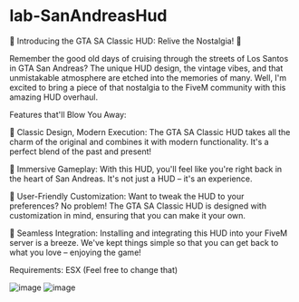 # lab-SanAndreasHud
🌟 Introducing the GTA SA Classic HUD: Relive the Nostalgia! 🌟

Remember the good old days of cruising through the streets of Los Santos in GTA San Andreas? The unique HUD design, the vintage vibes, and that unmistakable atmosphere are etched into the memories of many.
Well, I'm excited to bring a piece of that nostalgia to the FiveM community with this amazing HUD overhaul.

Features that'll Blow You Away:

🔹 Classic Design, Modern Execution: The GTA SA Classic HUD takes all the charm of the original and combines it with modern functionality. It's a perfect blend of the past and present!

🔹 Immersive Gameplay: With this HUD, you'll feel like you're right back in the heart of San Andreas. It's not just a HUD – it's an experience.

🔹 User-Friendly Customization: Want to tweak the HUD to your preferences? No problem! The GTA SA Classic HUD is designed with customization in mind, ensuring that you can make it your own.

🔹 Seamless Integration: Installing and integrating this HUD into your FiveM server is a breeze. We've kept things simple so that you can get back to what you love – enjoying the game!

Requirements: ESX (Feel free to change that)


![image](https://github.com/LabScripts/lab-SanAndreasHud/assets/97763126/77a16948-372c-4b66-b4d9-1d2ef9ed18f1)
![image](https://github.com/LabScripts/lab-SanAndreasHud/assets/97763126/e0c05d75-af8c-43ad-b866-9085806c1080)
